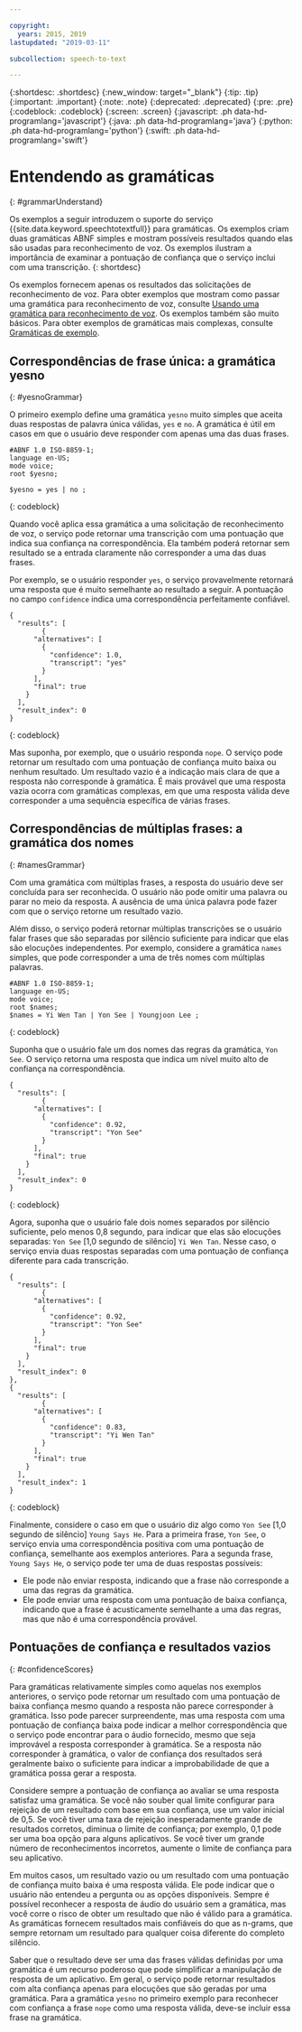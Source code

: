 ```yaml
---

copyright:
  years: 2015, 2019
lastupdated: "2019-03-11"

subcollection: speech-to-text

---
```


{:shortdesc: .shortdesc}
{:new_window: target="_blank"}
{:tip: .tip}
{:important: .important}
{:note: .note}
{:deprecated: .deprecated}
{:pre: .pre}
{:codeblock: .codeblock}
{:screen: .screen}
{:javascript: .ph data-hd-programlang='javascript'}
{:java: .ph data-hd-programlang='java'}
{:python: .ph data-hd-programlang='python'}
{:swift: .ph data-hd-programlang='swift'}

# Entendendo as gramáticas
{: #grammarUnderstand}

Os exemplos a seguir introduzem o suporte do serviço {{site.data.keyword.speechtotextfull}} para gramáticas. Os exemplos criam duas gramáticas ABNF simples e mostram possíveis resultados quando elas são usadas para reconhecimento de voz. Os exemplos ilustram a importância de examinar a pontuação de confiança que o serviço inclui com uma transcrição.
{: shortdesc}

Os exemplos fornecem apenas os resultados das solicitações de reconhecimento de voz. Para obter exemplos que mostram como passar uma gramática para reconhecimento de voz, consulte [Usando uma gramática para reconhecimento de voz](/docs/services/speech-to-text/grammar-use.html). Os exemplos também são muito básicos. Para obter exemplos de gramáticas mais complexas, consulte [Gramáticas de exemplo](/docs/services/speech-to-text/grammar-examples.html).

## Correspondências de frase única: a gramática yesno
{: #yesnoGrammar}

O primeiro exemplo define uma gramática `yesno` muito simples que aceita duas respostas de palavra única válidas, `yes` e `no`. A gramática é útil em casos em que o usuário deve responder com apenas uma das duas frases.

```
#ABNF 1.0 ISO-8859-1;
language en-US;
mode voice;
root $yesno;

$yesno = yes | no ;
```
{: codeblock}

Quando você aplica essa gramática a uma solicitação de reconhecimento de voz, o serviço pode retornar uma transcrição com uma pontuação que indica sua confiança na correspondência. Ela também poderá retornar sem resultado se a entrada claramente não corresponder a uma das duas frases.

Por exemplo, se o usuário responder `yes`, o serviço provavelmente retornará uma resposta que é muito semelhante ao resultado a seguir. A pontuação no campo `confidence` indica uma correspondência perfeitamente confiável.

```
{
  "results": [
        {
      "alternatives": [
        {
          "confidence": 1.0,
          "transcript": "yes"
        }
      ],
      "final": true
    }
  ],
  "result_index": 0
}
```
{: codeblock}

Mas suponha, por exemplo, que o usuário responda `nope`. O serviço pode retornar um resultado com uma pontuação de confiança muito baixa ou nenhum resultado. Um resultado vazio é a indicação mais clara de que a resposta não corresponde à gramática. É mais provável que uma resposta vazia ocorra com gramáticas complexas, em que uma resposta válida deve corresponder a uma sequência específica de várias frases.

## Correspondências de múltiplas frases: a gramática dos nomes
{: #namesGrammar}

Com uma gramática com múltiplas frases, a resposta do usuário deve ser concluída para ser reconhecida. O usuário não pode omitir uma palavra ou parar no meio da resposta. A ausência de uma única palavra pode fazer com que o serviço retorne um resultado vazio.

Além disso, o serviço poderá retornar múltiplas transcrições se o usuário falar frases que são separadas por silêncio suficiente para indicar que elas são elocuções independentes. Por exemplo, considere a gramática `names` simples, que pode corresponder a uma de três nomes com múltiplas palavras.

```
#ABNF 1.0 ISO-8859-1;
language en-US;
mode voice;
root $names;
$names = Yi Wen Tan | Yon See | Youngjoon Lee ;
```
{: codeblock}

Suponha que o usuário fale um dos nomes das regras da gramática, `Yon See`. O serviço retorna uma resposta que indica um nível muito alto de confiança na correspondência.

```
{
  "results": [
        {
      "alternatives": [
        {
          "confidence": 0.92,
          "transcript": "Yon See"
        }
      ],
      "final": true
    }
  ],
  "result_index": 0
}
```
{: codeblock}

Agora, suponha que o usuário fale dois nomes separados por silêncio suficiente, pelo menos 0,8 segundo, para indicar que elas são elocuções separadas: `Yon See` [1,0 segundo de silêncio] `Yi Wen Tan`. Nesse caso, o serviço envia duas respostas separadas com uma pontuação de confiança diferente para cada transcrição.

```
{
  "results": [
        {
      "alternatives": [
        {
          "confidence": 0.92,
          "transcript": "Yon See"
        }
      ],
      "final": true
    }
  ],
  "result_index": 0
},
{
  "results": [
        {
      "alternatives": [
        {
          "confidence": 0.83,
          "transcript": "Yi Wen Tan"
        }
      ],
      "final": true
    }
  ],
  "result_index": 1
}
```
{: codeblock}

Finalmente, considere o caso em que o usuário diz algo como `Yon See` [1,0 segundo de silêncio] `Young Says He`. Para a primeira frase, `Yon See`, o serviço envia uma correspondência positiva com uma pontuação de confiança, semelhante aos exemplos anteriores. Para a segunda frase, `Young Says He`, o serviço pode ter uma de duas respostas possíveis:

-   Ele pode não enviar resposta, indicando que a frase não corresponde a uma das regras da gramática.
-   Ele pode enviar uma resposta com uma pontuação de baixa confiança, indicando que a frase é acusticamente semelhante a uma das regras, mas que não é uma correspondência provável.

## Pontuações de confiança e resultados vazios
{: #confidenceScores}

Para gramáticas relativamente simples como aquelas nos exemplos anteriores, o serviço pode retornar um resultado com uma pontuação de baixa confiança mesmo quando a resposta não parece corresponder à gramática. Isso pode parecer surpreendente, mas uma resposta com uma pontuação de confiança baixa pode indicar a melhor correspondência que o serviço pode encontrar para o áudio fornecido, mesmo que seja improvável a resposta corresponder à gramática. Se a resposta não corresponder à gramática, o valor de confiança dos resultados será geralmente baixo o suficiente para indicar a improbabilidade de que a gramática possa gerar a resposta.

Considere sempre a pontuação de confiança ao avaliar se uma resposta satisfaz uma gramática. Se você não souber qual limite configurar para rejeição de um resultado com base em sua confiança, use um valor inicial de 0,5. Se você tiver uma taxa de rejeição inesperadamente grande de resultados corretos, diminua o limite de confiança; por exemplo, 0,1 pode ser uma boa opção para alguns aplicativos. Se você tiver um grande número de reconhecimentos incorretos, aumente o limite de confiança para seu aplicativo.

Em muitos casos, um resultado vazio ou um resultado com uma pontuação de confiança muito baixa é uma resposta válida. Ele pode indicar que o usuário não entendeu a pergunta ou as opções disponíveis. Sempre é possível reconhecer a resposta de áudio do usuário sem a gramática, mas você corre o risco de obter um resultado que não é válido para a gramática. As gramáticas fornecem resultados mais confiáveis do que as n-grams, que sempre retornam um resultado para qualquer coisa diferente do completo silêncio.

Saber que o resultado deve ser uma das frases válidas definidas por uma gramática é um recurso poderoso que pode simplificar a manipulação de resposta de um aplicativo. Em geral, o serviço pode retornar resultados com alta confiança apenas para elocuções que são geradas por uma gramática. Para a gramática `yesno` no primeiro exemplo para reconhecer com confiança a frase `nope` como uma resposta válida, deve-se incluir essa frase na gramática.
